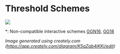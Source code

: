 # Threshold Schemes

![](../img/reverse_schemes.png)

*: Non-compatible interactive schemes
[GGN16](https://link.springer.com/content/pdf/10.1007%2F978-3-319-39555-5_9.pdf), [GG18](https://eprint.iacr.org/2019/114.pdf)

*Image generated using creately.com (https://app.creately.com/diagram/K5aZab4jKKj/edit)*
